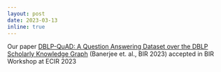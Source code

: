 ```yaml
---
layout: post
date: 2023-03-13
inline: true
---
```


Our paper [DBLP-QuAD: A Question Answering Dataset over the DBLP Scholarly Knowledge Graph](https://arxiv.org/abs/2303.13351) (Banerjee et. al., BIR 2023) accepted in BIR Workshop at ECIR 2023
